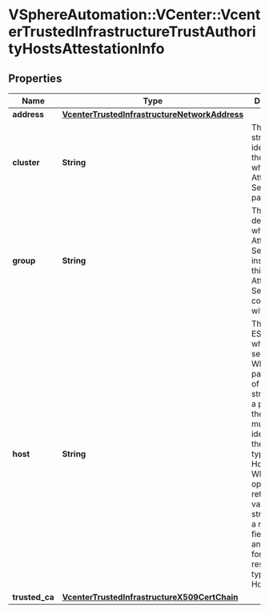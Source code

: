 # VSphereAutomation::VCenter::VcenterTrustedInfrastructureTrustAuthorityHostsAttestationInfo

## Properties
Name | Type | Description | Notes
------------ | ------------- | ------------- | -------------
**address** | [**VcenterTrustedInfrastructureNetworkAddress**](VcenterTrustedInfrastructureNetworkAddress.md) |  | 
**cluster** | **String** | The opaque string identifier of the cluster in which the Attestation Service is part of. | 
**group** | **String** | The group ID determines which Attestation Service instances this Attestation Service can communicate with. | 
**host** | **String** | The trusted ESX on which the service runs. When clients pass a value of this structure as a parameter, the field must be an identifier for the resource type: HostSystem. When operations return a value of this structure as a result, the field will be an identifier for the resource type: HostSystem. | 
**trusted_ca** | [**VcenterTrustedInfrastructureX509CertChain**](VcenterTrustedInfrastructureX509CertChain.md) |  | 


